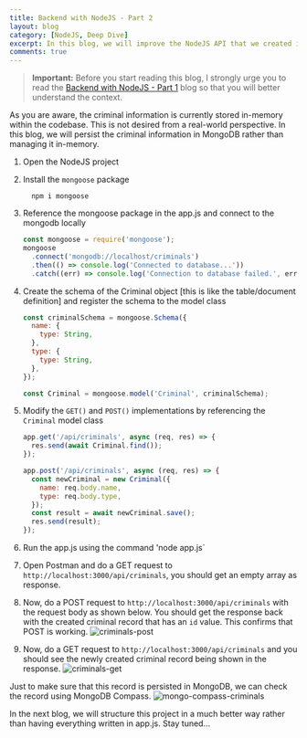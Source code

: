 ```yaml
---
title: Backend with NodeJS - Part 2
layout: blog
category: [NodeJS, Deep Dive]
excerpt: In this blog, we will improve the NodeJS API that we created in the Part 1 from in-memory data storage to persistant storage using MongoDB & Mongoose.
comments: true
---
```


> **Important:** Before you start reading this blog, I strongly urge you to read the [Backend with NodeJS - Part 1]({{site.baseurl}}/node-backend/) blog so that you will better understand the context.

As you are aware, the criminal information is currently stored in-memory within the codebase. This is not desired from a real-world perspective. In this blog, we will persist the criminal information in MongoDB rather than managing it in-memory.

1. Open the NodeJS project
2. Install the `mongoose` package
   ```console
     npm i mongoose
   ```
3. Reference the mongoose package in the app.js and connect to the mongodb locally
   ```javascript
   const mongoose = require('mongoose');
   mongoose
     .connect('mongodb://localhost/criminals')
     .then(() => console.log('Connected to database...'))
     .catch((err) => console.log('Connection to database failed.', err));
   ```
4. Create the schema of the Criminal object [this is like the table/document definition] and register the schema to the model class

   ```javascript
   const criminalSchema = mongoose.Schema({
     name: {
       type: String,
     },
     type: {
       type: String,
     },
   });

   const Criminal = mongoose.model('Criminal', criminalSchema);
   ```

5. Modify the `GET()` and `POST()` implementations by referencing the `Criminal` model class

   ```javascript
   app.get('/api/criminals', async (req, res) => {
     res.send(await Criminal.find());
   });

   app.post('/api/criminals', async (req, res) => {
     const newCriminal = new Criminal({
       name: req.body.name,
       type: req.body.type,
     });
     const result = await newCriminal.save();
     res.send(result);
   });
   ```

6. Run the app.js using the command 'node app.js`
7. Open Postman and do a GET request to `http://localhost:3000/api/criminals`, you should get an empty array as response.
8. Now, do a POST request to `http://localhost:3000/api/criminals` with the request body as shown below. You should get the response back with the created criminal record that has an `id` value. This confirms that POST is working.
   ![criminals-post](https://abhisheksubbusite.s3-ap-southeast-1.amazonaws.com/images/criminals-post.png)
9. Now, do a GET request to `http://localhost:3000/api/criminals` and you should see the newly created criminal record being shown in the response.
   ![criminals-get](https://abhisheksubbusite.s3-ap-southeast-1.amazonaws.com/images/criminals-get.png)

Just to make sure that this record is persisted in MongoDB, we can check the record using MongoDB Compass.
![mongo-compass-criminals](https://abhisheksubbusite.s3-ap-southeast-1.amazonaws.com/images/mongodb-compass-criminals.png)

In the next blog, we will structure this project in a much better way rather than having everything written in app.js. Stay tuned...
